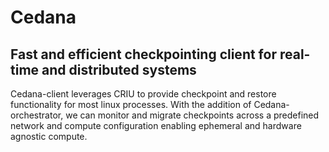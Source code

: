 # Cedana 
## Fast and efficient checkpointing client for real-time and distributed systems

Cedana-client leverages CRIU to provide checkpoint and restore functionality for most linux processes. With the addition of Cedana-orchestrator, we can monitor and migrate checkpoints across a predefined network and compute configuration enabling ephemeral and hardware agnostic compute. 
